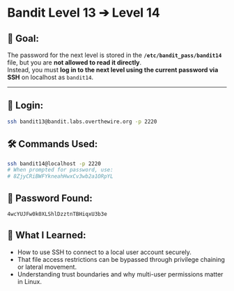 # Bandit Level 13 ➔ Level 14

## 🧠 Goal:
The password for the next level is stored in the **`/etc/bandit_pass/bandit14`** file, but you are **not allowed to read it directly**.  
Instead, you must **log in to the next level using the current password via SSH** on localhost as `bandit14`.

---

## 🔐 Login:
```bash
ssh bandit13@bandit.labs.overthewire.org -p 2220
```

## 🛠️ Commands Used:
```bash
ssh bandit14@localhost -p 2220
# When prompted for password, use:
# 8ZjyCRiBWFYkneahHwxCv3wb2a1ORpYL
```

## 🧾 Password Found:
`4wcYUJFw0k0XLShlDzztnTBHiqxU3b3e`

## 📘 What I Learned:
- How to use SSH to connect to a local user account securely.
-	That file access restrictions can be bypassed through privilege chaining or lateral movement.
-	Understanding trust boundaries and why multi-user permissions matter in Linux.
